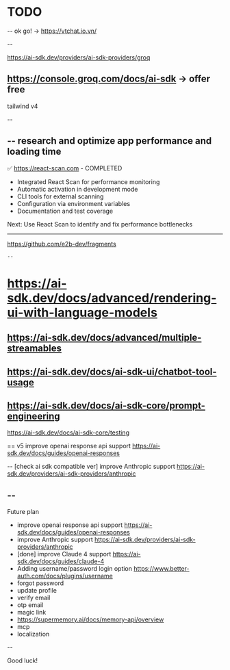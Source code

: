 # TODO

--
ok go! -> https://vtchat.io.vn/

--

https://ai-sdk.dev/providers/ai-sdk-providers/groq

## https://console.groq.com/docs/ai-sdk -> offer free

tailwind v4

--

--
research and optimize app performance
and loading time
--

✅ https://react-scan.com - COMPLETED

- Integrated React Scan for performance monitoring
- Automatic activation in development mode
- CLI tools for external scanning
- Configuration via environment variables
- Documentation and test coverage

Next: Use React Scan to identify and fix performance bottlenecks

---

https://github.com/e2b-dev/fragments

    --

# https://ai-sdk.dev/docs/advanced/rendering-ui-with-language-models

## https://ai-sdk.dev/docs/advanced/multiple-streamables

## https://ai-sdk.dev/docs/ai-sdk-ui/chatbot-tool-usage

## https://ai-sdk.dev/docs/ai-sdk-core/prompt-engineering

https://ai-sdk.dev/docs/ai-sdk-core/testing

==
v5 improve openai response api support
https://ai-sdk.dev/docs/guides/openai-responses

--
[check ai sdk compatible ver] improve Anthropic support
https://ai-sdk.dev/providers/ai-sdk-providers/anthropic

## --

Future plan

- improve openai response api support https://ai-sdk.dev/docs/guides/openai-responses
- improve Anthropic support https://ai-sdk.dev/providers/ai-sdk-providers/anthropic
- [done] improve Claude 4 support https://ai-sdk.dev/docs/guides/claude-4
- Adding username/password login option https://www.better-auth.com/docs/plugins/username
- forgot password
- update profile
- verify email
- otp email
- magic link
- https://supermemory.ai/docs/memory-api/overview
- mcp
- localization

--

Good luck!
